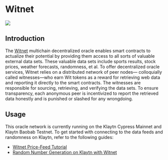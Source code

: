 # Witnet

![](/img/banners/kaia-witnet.png)

## Introduction

The [Witnet](https://docs.witnet.io/) multichain decentralized oracle enables smart contracts to actualize their potential by providing them access to all sorts of valuable external data sets. These valuable data sets include sports results, stock prices, weather forecasts, randomness, et al.
To offer decentralized oracle services, Witnet relies on a distributed network of peer nodes— colloquially called witnesses—who earn Wit tokens as a reward for retrieving web data and reporting it directly to the smart contracts. The witnesses are responsible for sourcing, retrieving, and verifying the data sets. To ensure transparency, each anonymous peer is incentivized to report the retrieved data honestly and is punished or slashed for any wrongdoing.

## Usage

This oracle network is currently running on the Klaytn Cypress Mainnet and Klaytn Baobab Testnet. To get started with connecting to the data feeds and randomness on Klaytn, refer to the following guides:

- [Witnet Price-Feed Tutorial](https://metaverse-knowledge-kit.klaytn.foundation/docs/decentralized-oracle/oracle-providers/witnet-tutorial)
- [Random Number Generation on Klaytn with Witnet](https://medium.com/klaytn/random-number-generation-on-klaytn-with-witnet-ae136dad0562)
